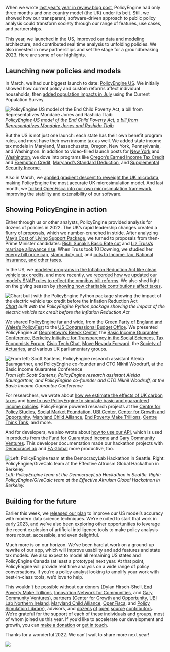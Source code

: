 When we wrote [last year’s year in review blog post](https://blog.policyengine.org/policyengines-2021-year-in-review-cfb4893ecf2e), PolicyEngine had only three months and one country model (the UK) under its belt. Still, we showed how our transparent, software-driven approach to public policy analysis could transform society through our range of features, use cases, and partnerships.

This year, we launched in the US, improved our data and modeling architecture, and contributed real time analysis to unfolding policies. We also invested in new partnerships and set the stage for a groundbreaking 2023. Here are some of our highlights.

## Launching new policies and models

In March, we had our biggest launch to date: [PolicyEngine US](https://blog.policyengine.org/policyengine-comes-stateside-cef88b122e48). We initially showed how current policy and custom reforms affect individual households, then [added population impacts in July](https://blog.policyengine.org/the-new-policyengine-us-population-impact-page-de68cb4ba71a) using the Current Population Survey.

![[PolicyEngine US model of the End Child Poverty Act, a bill from Representatives Mondaire Jones and Rashida Tlaib](https://policyengine.org/us/population-impact?abolish_eitc=1&end_child_poverty_act_adult_dependent_credit_amount=600&end_child_poverty_act_filer_credit_amount_HEAD_OF_HOUSEHOLD=600&end_child_poverty_act_filer_credit_amount_JOINT=1200&end_child_poverty_act_filer_credit_amount_SEPARATE=600&end_child_poverty_act_filer_credit_amount_SINGLE=600&end_child_poverty_act_filer_credit_amount_WIDOW=600&end_child_poverty_act_filer_credit_phase_out_start_HEAD_OF_HOUSEHOLD=20000&end_child_poverty_act_filer_credit_phase_out_start_JOINT=40000&end_child_poverty_act_filer_credit_phase_out_start_SEPARATE=20000&end_child_poverty_act_filer_credit_phase_out_start_SINGLE=20000&end_child_poverty_act_filer_credit_phase_out_start_WIDOW=20000&end_child_poverty_act_filer_credit_phase_out_rate=5&young_child_bi=4716&older_child_bi_age=19&abolish_non_refundable_ctc=1&abolish_refundable_ctc=1&young_adult_bi_age=20&young_child_bi_amount=4720)](https://cdn-images-1.medium.com/max/3200/0*nscDM9ElP6y9udM1)*[PolicyEngine US model of the End Child Poverty Act, a bill from Representatives Mondaire Jones and Rashida Tlaib](https://policyengine.org/us/population-impact?abolish_eitc=1&end_child_poverty_act_adult_dependent_credit_amount=600&end_child_poverty_act_filer_credit_amount_HEAD_OF_HOUSEHOLD=600&end_child_poverty_act_filer_credit_amount_JOINT=1200&end_child_poverty_act_filer_credit_amount_SEPARATE=600&end_child_poverty_act_filer_credit_amount_SINGLE=600&end_child_poverty_act_filer_credit_amount_WIDOW=600&end_child_poverty_act_filer_credit_phase_out_start_HEAD_OF_HOUSEHOLD=20000&end_child_poverty_act_filer_credit_phase_out_start_JOINT=40000&end_child_poverty_act_filer_credit_phase_out_start_SEPARATE=20000&end_child_poverty_act_filer_credit_phase_out_start_SINGLE=20000&end_child_poverty_act_filer_credit_phase_out_start_WIDOW=20000&end_child_poverty_act_filer_credit_phase_out_rate=5&young_child_bi=4716&older_child_bi_age=19&abolish_non_refundable_ctc=1&abolish_refundable_ctc=1&young_adult_bi_age=20&young_child_bi_amount=4720)*

But the US is not just one launch: each state has their own benefit program rules, and most have their own income tax as well. We added state income tax models in Maryland, Massachusetts, Oregon, New York, Pennsylvania, and Washington. In addition to video-filled launch posts for [New York](https://blog.policyengine.org/policyengine-launches-in-new-york-state-c96c4647d7f0) and [Washington](https://blog.policyengine.org/policyengine-launches-in-washington-state-863487751f9a), we dove into programs like [Oregon’s Earned Income Tax Credit](https://blog.policyengine.org/computing-your-oregon-earned-income-tax-credit-in-policyengine-d911ae29749d) and [Exemption Credit](https://blog.policyengine.org/oregons-nonrefundable-exemption-credit-b5ea8137fd0), [Maryland’s Standard Deduction](https://blog.policyengine.org/marylands-standard-deduction-a3a147823ee8), and [Supplemental Security Income](https://blog.policyengine.org/estimating-your-supplemental-security-income-benefits-in-policyengine-74c6396ee402).

Also in March, we [applied gradient descent to reweight the UK microdata](https://blog.policyengine.org/how-machine-learning-tools-make-policyengine-more-accurate-17af859cdd97), making PolicyEngine the most accurate UK microsimulation model. And last month, we [forked OpenFisca into our own microsimulation framework](https://blog.policyengine.org/from-openfisca-to-policyengine-1aee30940408), improving the stability and extensibility of our software.

## Showing PolicyEngine in action

Either through us or other analysts, PolicyEngine provided analysis for dozens of policies in 2022. The UK’s rapid leadership changes created a flurry of proposals, which we number-crunched in stride. After analyzing [May’s Cost of Living Support Package](https://blog.policyengine.org/impact-of-the-chancellors-cost-of-living-support-package-5c4557b84696), we turned to proposals from then-Prime Minister candidates: [Rishi Sunak’s Basic Rate cut](https://blog.policyengine.org/rishi-sunaks-proposal-to-cut-the-basic-rate-to-16-percent-cd70851fef09) and [Liz Truss’s marriage allowance rise](https://blog.policyengine.org/raising-the-marriage-allowance-from-10-to-100-9c7380ecac13). When Truss took 10 Downing, we studied her [energy bill price cap](https://blog.policyengine.org/prime-minister-liz-trusss-energy-bill-price-cap-cfcfbd7b4dec), [stamp duty cut](https://blog.policyengine.org/stamp-duties-in-policyengine-uk-6087dc05c135), and [cuts to Income Tax, National Insurance, and other taxes](https://blog.policyengine.org/tax-cuts-in-prime-minister-trusss-growth-plan-2022-a4a862892dc1).

In the US, we [modeled programs in the Inflation Reduction Act like clean vehicle tax credits](https://blog.policyengine.org/electric-vehicle-tax-credits-under-current-law-and-the-inflation-reduction-act-ef305718bcc3), and more recently, we [recorded how we updated our model’s SNAP rules to reflect the omnibus bill reforms](https://blog.policyengine.org/updating-policyengine-to-reflect-snap-reform-in-the-omnibus-bill-ec6b8a248f81). We also shed light on the giving season by [showing how charitable contributions affect taxes](https://blog.policyengine.org/how-charitable-contributions-affect-americans-taxes-9f503ba087d0).

![[Chart](https://blog.policyengine.org/electric-vehicle-tax-credits-under-current-law-and-the-inflation-reduction-act-ef305718bcc3) built with the PolicyEngine Python package showing the impact of the electric vehicle tax credit before the Inflation Reduction Act](https://cdn-images-1.medium.com/max/2800/0*YS_jjQ2CRCuiQwdL)*[Chart](https://blog.policyengine.org/electric-vehicle-tax-credits-under-current-law-and-the-inflation-reduction-act-ef305718bcc3) built with the PolicyEngine Python package showing the impact of the electric vehicle tax credit before the Inflation Reduction Act*

We shared PolicyEngine far and wide, from the [Green Party of England and Wales’s PolicyFest](https://blog.policyengine.org/the-green-party-manifesto-at-policyfest-ee05a2d3b06d) to the [US Congressional Budget Office](https://docs.google.com/presentation/d/1eUje1FJKhylVW8mtBA6dIAngTeCxQ_icJiWpw89zsUg/edit). We presented PolicyEngine at [Georgetown’s Beeck Center](https://blog.policyengine.org/policyengine-at-the-basic-income-guarantee-conference-and-the-beeck-centers-rules-as-code-demo-day-a667ef4f1516), the [Basic Income Guarantee Conference](https://blog.policyengine.org/policyengine-at-the-basic-income-guarantee-conference-and-the-beeck-centers-rules-as-code-demo-day-a667ef4f1516), [Berkeley Initiative for Transparency in the Social Sciences](https://docs.google.com/presentation/d/1Qox-mNhLaP_QLXJByh8t2wP2uqYG2DZQLSzpQLN9JTs/edit), [Tax Economists Forum](https://docs.google.com/presentation/d/1DXKXyW2jBqo0xUX5e8YS9CD1quqxaUcst-m288I55SI/edit#slide=id.g6293382480_0_338), [Civic Tech Chat](https://civictech.chat/2022/08/technology-for-understanding-policy), [Move Nevada Forward](https://www.youtube.com/watch?v=3YWiZzgd674), the [Society of Actuaries](https://docs.google.com/presentation/d/13TbdtypYMqLW-KJ6jH9Ju7V5aZxI77rxpOs03MUgqhg/edit), and various UK parliamentary groups.

![From left: Scott Santens, PolicyEngine research assistant Aleida Baumgartner, and PolicyEngine co-founder and CTO Nikhil Woodruff, at the Basic Income Guarantee Conference](https://cdn-images-1.medium.com/max/3200/0*BvcAGyy0dBnBN_DA)*From left: Scott Santens, PolicyEngine research assistant Aleida Baumgartner, and PolicyEngine co-founder and CTO Nikhil Woodruff, at the Basic Income Guarantee Conference*

For researchers, we wrote about [how we estimate the effects of UK carbon taxes](https://blog.policyengine.org/how-policyengine-estimates-the-effects-of-uk-carbon-taxes-260ccfc5d97c) and [how to use PolicyEngine to simulate basic and guaranteed income policies](https://blog.policyengine.org/how-to-simulate-basic-and-guaranteed-income-policies-in-policyengine-us-6fbfaad5bb74). PolicyEngine powered research projects at the [Centre for Policy Studies](https://cps.org.uk/wp-content/uploads/2022/03/National-Insurance_A-plan-to-blunt-the-pain.pdf), [Social Market Foundation](https://www.smf.co.uk/commentary_podcasts/cost-of-living-crisis-response/), [UBI Center](http://ubicenter.org), [Center for Growth and Opportunity](https://www.thecgo.org/research/how-does-targeted-cash-assistance-affect-incentives-to-work/), [Maryland Child Alliance](http://marylandchildalliance.org), [End Poverty Make Trillions](https://endpovertymaketrillions.medium.com/economic-modeling-of-how-to-end-poverty-in-the-united-states-while-saving-taxpayers-trillions-of-1679b751d0c0), [Centre Think Tank](https://centrethinktank.co.uk/2022/05/26/comparing-rishi-sunaks-plan-to-a-single-universal-payment/), and more.

And for developers, we also wrote about [how to use our API](https://blog.policyengine.org/how-developers-can-explore-the-policyengine-api-647bd3968db), which is used in products from the [Fund for Guaranteed Income](https://f4gi.org/) and [Gary Community Ventures](https://garycommunity.org/). This developer documentation made our hackathon projects with [DemocracyLab](https://www.democracylab.org/) and [EA Global](https://www.effectivealtruism.org/ea-global) more productive, too.

![Left: PolicyEngine team at the DemocracyLab Hackathon in Seattle. Right: PolicyEngine/GiveCalc team at the Effective Altruism Global Hackathon in Berkeley.](https://cdn-images-1.medium.com/max/3160/0*BCiDTB_4pp8MqFam)*Left: PolicyEngine team at the DemocracyLab Hackathon in Seattle. Right: PolicyEngine/GiveCalc team at the Effective Altruism Global Hackathon in Berkeley.*

## Building for the future

Earlier this week, we [released our plan](https://blog.policyengine.org/enhancing-the-current-population-survey-for-policy-analysis-9a7d8e405daa) to improve our US model’s accuracy with modern data science techniques. We’re excited to start that work in early 2023, and we’ve also been exploring other opportunities to leverage the recent explosion of artificial intelligence tools to make policy analysis more robust, accessible, and even delightful.

Much more is on our horizon. We’ve been hard at work on a ground-up rewrite of our app, which will improve usability and add features and state tax models. We also expect to model all remaining US states and PolicyEngine Canada (at least a prototype) next year. At that point, PolicyEngine will provide real time analysis on a wide range of policy conversations. If you’re a policy analyst looking to amplify your work with best-in-class tools, we’d love to help.

This wouldn’t be possible without our donors (Dylan Hirsch-Shell, [End Poverty Make Trillions](https://www.endpovertymaketrillions.com/), [Innovation Network for Communities](https://in4c.net/), and [Gary Community Ventures](https://garycommunity.org/)), partners ([Center for Growth and Opportunity](https://www.thecgo.org/), [UBI Lab Northern Ireland](https://www.ubilabnetwork.org/blog/proposing-a-recovery-universal-basic-income-for-northern-ireland), [Maryland Child Alliance](http://marylandchildalliance.org), [OpenFisca](http://openfisca.org), and [Policy Simulation Library](http://pslmodels.org)), advisors, and [dozens](https://github.com/PolicyEngine/policyengine-us/graphs/contributors) [of](https://github.com/PolicyEngine/policyengine-uk/graphs/contributors) [open](https://github.com/PolicyEngine/policyengine-app/graphs/contributors) [source](https://github.com/PolicyEngine/policyengine/graphs/contributors) [contributors](https://github.com/PolicyEngine/policyengine-core/graphs/contributors). We’re grateful for the support of each of these individuals and groups, most of whom joined us this year. If you’d like to accelerate our development and growth, you can [make a donation](https://opencollective.com/psl) or [get in touch](mailto:hello@policyengine.org).

Thanks for a wonderful 2022. We can’t wait to share more next year!

![](https://cdn-images-1.medium.com/max/2400/0*9Uxz3vqb8tnhYQXy)
